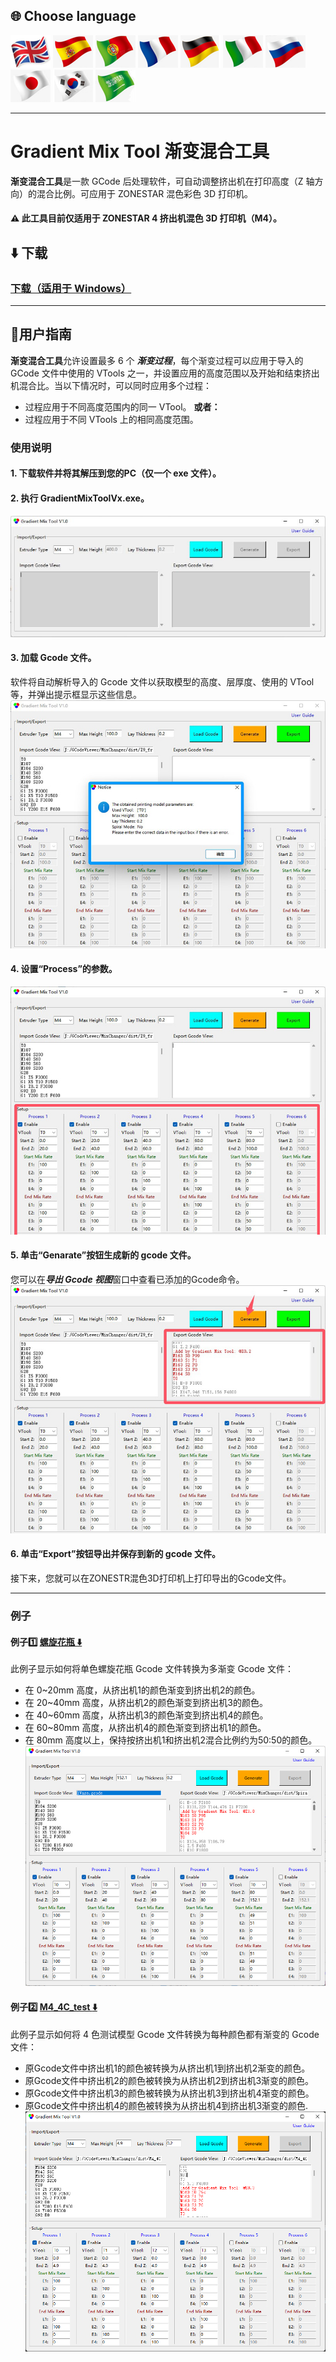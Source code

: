 
## <a id="choose-language">:globe_with_meridians: Choose language </a>
[![](../../lanpic/EN.png)](./readme.md)
[![](../../lanpic/ES.png)](./readme-es.md)
[![](../../lanpic/PT.png)](./readme-pt.md)
[![](../../lanpic/FR.png)](./readme-fr.md)
[![](../../lanpic/DE.png)](./readme-de.md)
[![](../../lanpic/IT.png)](./readme-it.md)
[![](../../lanpic/RU.png)](./readme-ru.md)
[![](../../lanpic/JP.png)](./readme-jp.md)
[![](../../lanpic/KR.png)](./readme-kr.md)
[![](../../lanpic/SA.png)](./readme-ar.md)

----
#  Gradient Mix Tool 渐变混合工具
**渐变混合工具**是一款 GCode 后处理软件，可自动调整挤出机在打印高度（Z 轴方向）的混合比例。可应用于 ZONESTAR 混色彩色 3D 打印机。
#### :warning: 此工具目前仅适用于 ZONESTAR 4 挤出机混色 3D 打印机（M4）。
## :arrow_down: 下载
### [下载（适用于 Windows）](GradientMixToolV1.zip)
<!-- ### :arrow_down:[下载（适用于 Linux）](GradientMixToolV1.zip) -->

----
## :book:用户指南
**渐变混合工具**允许设置最多 6 个 ***渐变过程***，每个渐变过程可以应用于导入的 GCode 文件中使用的 VTools 之一，并设置应用的高度范围以及开始和结束挤出机混合比。当以下情况时，可以同时应用多个过程：
- 过程应用于不同高度范围内的同一 VTool。
**或者：**
- 过程应用于不同 VTools 上的相同高度范围。
### 使用说明
#### 1. 下载软件并将其解压到您的PC（仅一个 exe 文件）。
#### 2. 执行 GradientMixToolVx.exe。
![](1.jpg)
#### 3. 加载 Gcode 文件。
软件将自动解析导入的 Gcode 文件以获取模型的高度、层厚度、使用的 VTool 等，并弹出提示框显示这些信息。
![](2.jpg)
#### 4. 设置“Process”的参数。
![](3.jpg)
#### 5. 单击“Genarate”按钮生成新的 gcode 文件。
您可以在***导出 Gcode 视图***窗口中查看已添加的Gcode命令。
![](4.jpg)
#### 6. 单击“Export”按钮导出并保存到新的 gcode 文件。
接下来，您就可以在ZONESTR混色3D打印机上打印导出的Gcode文件。

----
### 例子
#### 例子:one: [螺旋花瓶 :arrow_down:](./SpiralVase.zip)
此例子显示如何将单色螺旋花瓶 Gcode 文件转换为多渐变 Gcode 文件：
- 在 0~20mm 高度，从挤出机1的颜色渐变到挤出机2的颜色。
- 在 20~40mm 高度，从挤出机2的颜色渐变到挤出机3的颜色。
- 在 40~60mm 高度，从挤出机3的颜色渐变到挤出机4的颜色。
- 在 60~80mm 高度，从挤出机4的颜色渐变到挤出机1的颜色。
- 在 80mm 高度以上，保持按挤出机1和挤出机2混合比例约为50:50的颜色。
![](./SpiralVase.jpg)

#### 例子:two: [M4_4C_test :arrow_down:](./M4_4C_test.zip)
此例子显示如何将 4 色测试模型 Gcode 文件转换为每种颜色都有渐变的 Gcode 文件：
- 原Gcode文件中挤出机1的颜色被转换为从挤出机1到挤出机2渐变的颜色。
- 原Gcode文件中挤出机2的颜色被转换为从挤出机2到挤出机3渐变的颜色。
- 原Gcode文件中挤出机3的颜色被转换为从挤出机3到挤出机4渐变的颜色。
- 原Gcode文件中挤出机4的颜色被转换为从挤出机4到挤出机3渐变的颜色.
![](./M4-4C-Test.jpg)